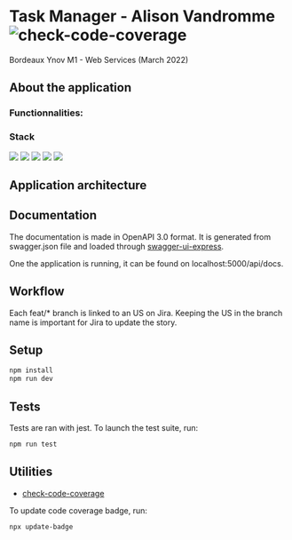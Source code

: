 # Task Manager - Alison Vandromme ![check-code-coverage](https://img.shields.io/badge/code--coverage-96.88%25-brightgreen)

Bordeaux Ynov M1 - Web Services (March 2022)

## About the application


### Functionnalities: 

### Stack

<img src="https://img.shields.io/badge/JavaScript-F7DF1E?style=for-the-badge&logo=javascript&logoColor=black" /> <img src="https://img.shields.io/badge/Node.js-339933?style=for-the-badge&logo=nodedotjs&logoColor=white" /> <img src="https://img.shields.io/badge/Express.js-000000?style=for-the-badge&logo=express&logoColor=white"/> <img src="https://img.shields.io/badge/MongoDB-4EA94B?style=for-the-badge&logo=mongodb&logoColor=white" /> <img src="https://img.shields.io/badge/Jest-C21325?style=for-the-badge&logo=jest&logoColor=white" />

## Application architecture


## Documentation

The documentation is made in OpenAPI 3.0 format.
It is generated from swagger.json file and loaded through [swagger-ui-express](https://github.com/scottie1984/swagger-ui-express).

One the application is running, it can be found on localhost:5000/api/docs.

## Workflow

Each feat/* branch is linked to an US on Jira. Keeping the US in the branch name is important for Jira to update the story. 

## Setup

```sh
npm install
npm run dev
```

## Tests

Tests are ran with jest. To launch the test suite, run: 

``` sh
npm run test
```

## Utilities

- [check-code-coverage](https://github.com/bahmutov/check-code-coverage)

To update code coverage badge, run: 

```sh
npx update-badge
```

